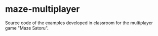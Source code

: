 # maze-multiplayer
Source code of the examples developed in classroom for the multiplayer game "Maze Satoru".
